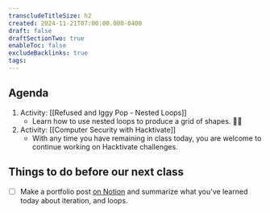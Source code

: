 ```yaml
---
transcludeTitleSize: h2
created: 2024-11-21T07:00:00.000-0400
draft: false
draftSectionTwo: true
enableToc: false
excludeBacklinks: true
tags:
---
```

## Agenda
1. Activity: [[Refused and Iggy Pop - Nested Loops]]
	- Learn how to use nested loops to produce a grid of shapes. 💪🏼
3. Activity: [[Computer Security with Hacktivate]]
	- With any time you have remaining in class today, you are welcome to continue working on Hacktivate challenges.
	  
## Things to do before our next class
- [ ] Make a portfolio post [on Notion](https://notion.so) and summarize what you've learned today about iteration, and loops.